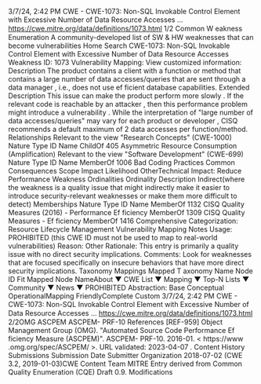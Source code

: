 3/7/24, 2:42 PM CWE - CWE-1073: Non-SQL Invokable Control Element with Excessive Number of Data Resource Accesses …
https://cwe.mitre.org/data/deﬁnitions/1073.html 1/2
Common W eakness Enumeration
A community-developed list of SW & HW weaknesses that can become
vulnerabilities
Home Search
CWE-1073: Non-SQL Invokable Control Element with Excessive Number of Data
Resource Accesses
Weakness ID: 1073
Vulnerability Mapping: 
View customized information:
 Description
The product contains a client with a function or method that contains a large number of data accesses/queries that are sent through a
data manager , i.e., does not use ef ficient database capabilities.
 Extended Description
This issue can make the product perform more slowly . If the relevant code is reachable by an attacker , then this performance problem
might introduce a vulnerability .
While the interpretation of "large number of data accesses/queries" may vary for each product or developer , CISQ recommends a
default maximum of 2 data accesses per function/method.
 Relationships
 Relevant to the view "Research Concepts" (CWE-1000)
Nature Type ID Name
ChildOf 405 Asymmetric Resource Consumption (Amplification)
 Relevant to the view "Software Development" (CWE-699)
Nature Type ID Name
MemberOf 1006 Bad Coding Practices
 Common Consequences
Scope Impact Likelihood
OtherTechnical Impact: Reduce Performance
 Weakness Ordinalities
Ordinality Description
Indirect(where the weakness is a quality issue that might indirectly make it easier to introduce security-relevant weaknesses or make
them more difficult to detect)
 Memberships
Nature Type ID Name
MemberOf 1132 CISQ Quality Measures (2016) - Performance Ef ficiency
MemberOf 1309 CISQ Quality Measures - Ef ficiency
MemberOf 1416 Comprehensive Categorization: Resource Lifecycle Management
 Vulnerability Mapping Notes
Usage: PROHIBITED (this CWE ID must not be used to map to real-world vulnerabilities)
Reason: Other
Rationale:
This entry is primarily a quality issue with no direct security implications.
Comments:
Look for weaknesses that are focused specifically on insecure behaviors that have more direct security implications.
 Taxonomy Mappings
Mapped T axonomy Name Node ID Fit Mapped Node NameAbout ▼ CWE List ▼ Mapping ▼ Top-N Lists ▼ Community ▼ News ▼
PROHIBITED
Abstraction: Base
Conceptual OperationalMapping
FriendlyComplete Custom
3/7/24, 2:42 PM CWE - CWE-1073: Non-SQL Invokable Control Element with Excessive Number of Data Resource Accesses …
https://cwe.mitre.org/data/deﬁnitions/1073.html 2/2OMG ASCPEM ASCPEM-
PRF-10
 References
[REF-959] Object Management Group (OMG). "Automated Source Code Performance Ef ficiency Measure (ASCPEM)". ASCPEM-
PRF-10. 2016-01. < https://www .omg.org/spec/ASCPEM/ >. URL validated: 2023-04-07 .
 Content History
 Submissions
Submission Date Submitter Organization
2018-07-02
(CWE 3.2, 2019-01-03)CWE Content Team MITRE
Entry derived from Common Quality Enumeration (CQE) Draft 0.9.
 Modifications